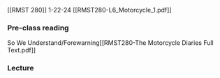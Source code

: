 [[RMST 280]]
1-22-24
[[RMST280-L6_Motorcycle_1.pdf]]
### Pre-class reading
So We Understand/Forewarning[[RMST280-The Motorcycle Diaries Full Text.pdf]]
### Lecture
